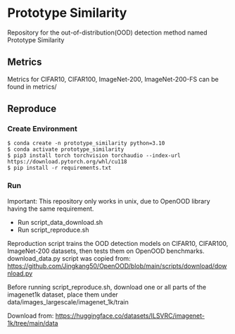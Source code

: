 # Prototype Similarity
Repository for the out-of-distribution(OOD) detection method named Prototype Similarity

## Metrics
Metrics for CIFAR10, CIFAR100, ImageNet-200, ImageNet-200-FS can be found in metrics/

## Reproduce

### Create Environment
```
$ conda create -n prototype_similarity python=3.10
$ conda activate prototype_similarity
$ pip3 install torch torchvision torchaudio --index-url https://download.pytorch.org/whl/cu118
$ pip install -r requirements.txt
```

### Run
Important: This repository only works in unix, due to OpenOOD library having the same requirement.

- Run script_data_download.sh
- Run script_reproduce.sh

Reproduction script trains the OOD detection models on CIFAR10, CIFAR100, ImageNet-200 datasets, then tests them on OpenOOD benchmarks.
download_data.py script was copied from: https://github.com/Jingkang50/OpenOOD/blob/main/scripts/download/download.py

Before running script_reproduce.sh, download one or all parts of the imagenet1k dataset, place them under data/images_largescale/imagenet_1k/train

Download from: https://huggingface.co/datasets/ILSVRC/imagenet-1k/tree/main/data



